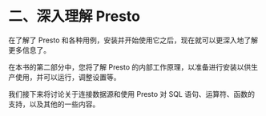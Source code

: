 # 二、深入理解 Presto

在了解了 Presto 和各种用例，安装并开始使用它之后，现在就可以更深入地了解更多信息了。

在本书的第二部分中，您将了解 Presto 的内部工作原理，以准备进行安装以供生产使用，并可以运行，调整设置等。

我们接下来将讨论关于连接数据源和使用 Presto 对 SQL 语句、运算符、函数的支持，以及其他的一些内容。

